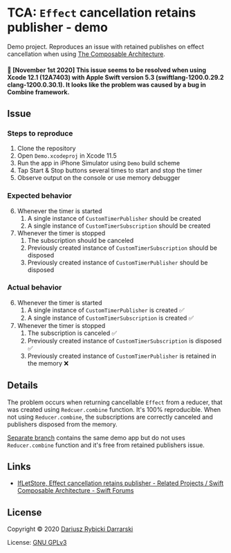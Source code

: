 # TCA: `Effect` cancellation retains publisher - demo

Demo project. Reproduces an issue with retained publishes on effect cancellation when using [The Composable Architecture](https://github.com/pointfreeco/swift-composable-architecture).

#### 🚨 [November 1st 2020] This issue seems to be resolved when using Xcode 12.1 (12A7403) with Apple Swift version 5.3 (swiftlang-1200.0.29.2 clang-1200.0.30.1). It looks like the problem was caused by a bug in Combine framework.

## Issue

### Steps to reproduce

1. Clone the repository
2. Open `Demo.xcodeproj` in Xcode 11.5
3. Run the app in iPhone Simulator using `Demo` build scheme
4. Tap Start & Stop buttons several times to start and stop the timer
5. Observe output on the console or use memory debugger

### Expected behavior

6. Whenever the timer is started
    1. A single instance of `CustomTimerPublisher` should be created
    2. A single instance of `CustomTimerSubscription` should be created
7. Whenever the timer is stopped
    1. The subscription should be canceled
    2. Previously created instance of `CustomTimerSubscription` should be disposed
    3. Previously created instance of `CustomTimerPublisher` should be disposed

### Actual behavior

6. Whenever the timer is started
    1. A single instance of `CustomTimerPublisher` is created ✅
    2. A single instance of `CustomTimerSubscription` is created ✅
7. Whenever the timer is stopped
    1. The subscription is canceled ✅
    2. Previously created instance of `CustomTimerSubscription` is disposed ✅
    3. Previously created instance of `CustomTimerPublisher` is retained in the memory ❌

## Details

The problem occurs when returning cancellable `Effect` from a reducer, that was created using `Redcuer.combine` function. It's 100% reproducible. When not using `Reducer.combine`, the subscriptions are correctly canceled and publishers disposed from the memory.

[Separate branch](https://github.com/darrarski/tca-ifletstore-effect-cancellation-retains-publisher-demo/tree/solution-without-combining-reducers) contains the same demo app but do not uses `Reducer.combine` function and it's free from retained publishers issue.

## Links

- [IfLetStore, Effect cancellation retains publisher - Related Projects / Swift Composable Architecture - Swift Forums](https://forums.swift.org/t/ifletstore-and-effect-cancellation-retains-publisher/38306)

## License

Copyright © 2020 [Dariusz Rybicki Darrarski](http://www.darrarski.pl)

License: [GNU GPLv3](LICENSE)
